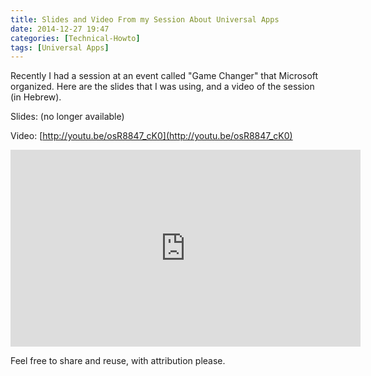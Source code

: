 ```yaml
---
title: Slides and Video From my Session About Universal Apps
date: 2014-12-27 19:47
categories: [Technical-Howto]
tags: [Universal Apps]
---
```


Recently I had a session at an event called "Game Changer" that Microsoft organized. Here are the slides that I was using, and a video of the session (in Hebrew).

Slides: 
(no longer available)

Video: [http://youtu.be/osR8847_cK0](http://youtu.be/osR8847_cK0)

<iframe width="560" height="315" src="https://www.youtube.com/embed/osR8847_cK0" frameborder="0" allowfullscreen></iframe>

Feel free to share and reuse, with attribution please.
